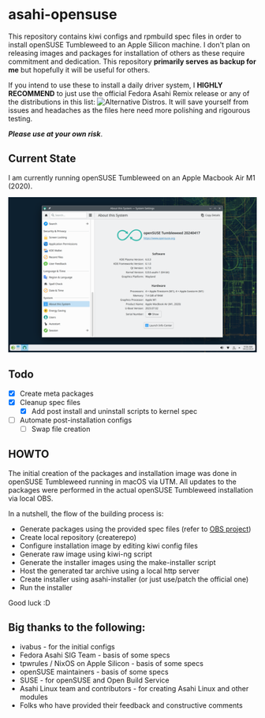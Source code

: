 # asahi-opensuse

This repository contains kiwi configs and rpmbuild spec files in order to install openSUSE Tumbleweed to an Apple Silicon machine. I don't plan on releasing images and packages for installation of others as these require commitment and dedication. This repository **primarily serves as backup for me** but hopefully it will be useful for others.

If you intend to use these to install a daily driver system, I **HIGHLY RECOMMEND** to just use the official Fedora Asahi Remix release or any of the distributions in this list: ![Alternative Distros](https://github.com/AsahiLinux/docs/wiki/SW%3AAlternative-Distros). It will save yourself from issues and headaches as the files here need more polishing and rigourous testing.

_**Please use at your own risk**_.


## Current State

I am currently running openSUSE Tumbleweed on an Apple Macbook Air M1 (2020).

![openSUSE Tumbleweed on MBA M1](./images/asahi-tumbleweed-mba-m1.png)

## Todo

- [X] Create meta packages
- [X] Cleanup spec files
  - [X] Add post install and uninstall scripts to kernel spec
- [ ] Automate post-installation configs
  - [ ] Swap file creation

## HOWTO

The initial creation of the packages and installation image was done in openSUSE Tumbleweed running in macOS via UTM. All updates to the packages were performed in the actual openSUSE Tumbleweed installation via local OBS.

In a nutshell, the flow of the building process is:
- Generate packages using the provided spec files (refer to [OBS project](https://build.opensuse.org/project/show/home:mrkcee))
- Create local repository (createrepo)
- Configure installation image by editing kiwi config files
- Generate raw image using kiwi-ng script
- Generate the installer images using the make-installer script
- Host the generated tar archive using a local http server
- Create installer using asahi-installer (or just use/patch the official one)
- Run the installer

Good luck :D

## Big thanks to the following:
- ivabus - for the initial configs
- Fedora Asahi SIG Team - basis of some specs
- tpwrules / NixOS on Apple Silicon - basis of some specs
- openSUSE maintainers - basis of some specs
- SUSE - for openSUSE and Open Build Service
- Asahi Linux team and contributors - for creating Asahi Linux and other modules
- Folks who have provided their feedback and constructive comments

